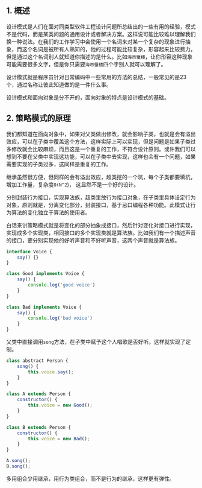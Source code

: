 ## 1. 概述

设计模式是人们在面对同类型软件工程设计问题所总结出的一些有用的经验，模式不是代码，而是某类问题的通用设计或者解决方案。这样说可能比较难以理解我们换一种说法。在我们的工作学习中会使用一个名词来对某一个复杂的现象进行抽象，而这个名词是被所有人熟知的，他的过程可能比较复杂，形容起来比较费力，但是通过这个名词别人就知道你描述的是什么。比如```海市蜃楼```，让你形容这种现象可能需要很多文字，但是你只需要```海市蜃楼```四个字别人就可以理解了。

设计模式就是程序员针对日常编码中一些常用的方法的总结，一般常见的是23个，通过名称让彼此知道做的是一件什么事。

设计模式和面向对象是分不开的，面向对象的特点是设计模式的基础。

## 2. 策略模式的原理

我们都知道在面向对象中，如果对父类做出修改，就会影响子类，也就是会有溢出效应，可以在子类中覆盖这个方法，这样实际上可以实现，但是问题是如果子类过多修改就会比较麻烦，而且这是一个重复的工作，不符合设计原则。或许我们可以想到不要在父类中实现这功能，可以在子类中去实现，这样也会有一个问题，如果需要实现的子类过多，这同样是重复的工作。

继承虽然很方便，但同样的会有溢出效应，超类挖的一个坑，每个子类都要填坑，增加工作量，复杂度```O(N^2```)， 这显然不是一个好的设计。

分别封装行为接口，实现算法族，超类里放行为接口对象，在子类里具体设定行为对象，原则就是，分离变化部分，封装接口，基于忌口编程各种功能。此模式让行为算法的变化独立于算法的使用者。

白话来讲策略模式就是将变化的部分抽象成接口，然后针对变化对接口进行实现，实现成多个实现类，相同接口的多个实现类就是算法族。比如我们有一个描述声音的接口，要分别实现他的好听声音和不好听声音，这两个声音就是算法族。

```js
interface Voice {
    say() {}
}

class Good implements Voice {
    say() {
        console.log('good voice')
    }
}

class Bad implements Voice {
    say() {
        console.log('bad voice')
    }
}
```

父类中直接调用```song```方法，在子类中赋予这个人唱歌是否好听。这样就实现了定制。

```js
class abstract Person {
    song() {
        this.voice.say();
    }
}

class A extends Person {
    constructor() {
        this.voice = new Good();
    }
}

class B extends Person {
    constructor() {
        this.voice = new Bad();
    }
}

A.song();
B.song();

```

多用组合少用继承，用行为类组合，而不是行为的继承，这样更有弹性。
